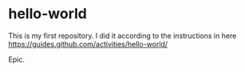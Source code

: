 # hello-world

This is my first repository. I did it according to the instructions in here https://guides.github.com/activities/hello-world/

Epic.
